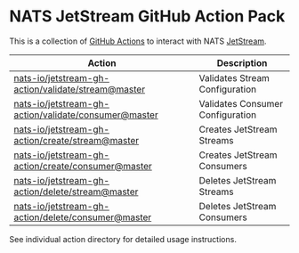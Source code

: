 # NATS JetStream GitHub Action Pack

This is a collection of [GitHub Actions](https://github.com/features/actions) to interact with NATS [JetStream](https://github.com/nats-io/jetstream#readme).

|Action|Description|
|------|-----------|
|[nats-io/jetstream-gh-action/validate/stream@master](https://github.com/nats-io/jetstream-gh-action/tree/master/validate/stream)|Validates Stream Configuration|
|[nats-io/jetstream-gh-action/validate/consumer@master](https://github.com/nats-io/jetstream-gh-action/tree/master/validate/consumer)|Validates Consumer Configuration|
|[nats-io/jetstream-gh-action/create/stream@master](https://github.com/nats-io/jetstream-gh-action/tree/master/create/strean)|Creates JetStream Streams|
|[nats-io/jetstream-gh-action/create/consumer@master](https://github.com/nats-io/jetstream-gh-action/tree/master/create/consumer)|Creates JetStream Consumers|
|[nats-io/jetstream-gh-action/delete/stream@master](https://github.com/nats-io/jetstream-gh-action/tree/master/delete/strean)|Deletes JetStream Streams|
|[nats-io/jetstream-gh-action/delete/consumer@master](https://github.com/nats-io/jetstream-gh-action/tree/master/delete/consumer)|Deletes JetStream Consumers|


See individual action directory for detailed usage instructions.
